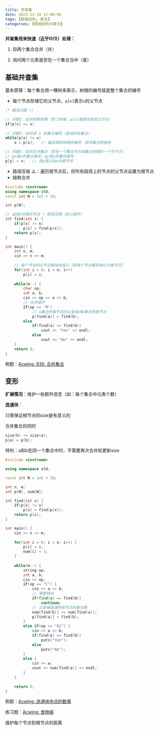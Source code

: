 ```yaml
---
title: 并查集
date: 2023-12-10 12:00:00
tags: [数据结构, 算法]
categories: [数据结构与算法]
---
```


**并查集用来快速（近乎O(1)）处理：**

1. 将两个集合合并（并）

2. 询问两个元素是否在一个集合当中（查）

<!--more-->

## 基础并查集

基本原理：每个集合用一棵树来表示，树根的编号就是整个集合的编号

- 每个节点存储它的父节点，`p[x]`表示`x`的父节点

```cpp
/* 解决问题 */

// 问题1：如何判断树根（除了树根，p[x]都是存放的父节点）
if(p[x] == x)
    
// 问题2：如何求 x 的集合编号（查询所在集合）
while(p[x] != x)
    x = p[x];	// 最后得到树根的编号，即该集合的编号

// 问题3：如何合并集合（将另一个集合作为该集合树根的一个子节点）
// px是x的集合编号，py是y的集合编号
p[y] = x;	// 把y插入到x的根节点
```

- 路径压缩 △：遍历根节点后，将所有路径上的节点的父节点设置为根节点
- 按秩合并

```cpp
#include <iostream>
using namespace std;
const int N = 1e5 + 10;

int p[N];

// 返回x的祖宗节点 + 路径压缩（核心操作）
int find(int x) {
    if(p[x] != x)
        p[x] = find(p[x]);
    return p[x];
}

int main() {
    int n, m;
    cin >> n >> m;
    
    // 每个节点的父节点都指向自己（即每个节点都初始化为根节点）
    for(int i = 0; i < n; i++)
        p[i] = i;
        
    while(m--) {
        char op;
        int a, b;
        cin >> op >> a >> b;
        // 合并操作
        if(op == 'M') 
            // a集合的根节点的父亲指向b集合的根节点
            p[find(a)] = find(b);
        else 
            if(find(a) == find(b))
                cout << "Yes" << endl;
            else
                cout << "No" << endl;   
    }
    return 0;
}
```

例题：[Acwing: 836. 合并集合](https://www.acwing.com/problem/content/838/)



## 变形

**扩展情况**：维护一些额外信息（如：每个集合中元素个数）

**连通块**：

只需保证根节点的size是有意义的

合并集合的同时

```cpp
size(b) += size(a);
p[a] = p[b];
```

特判：a和b在同一个集合中时，不需要再次合并和更新size

```cpp
#include <iostream>

using namespace std;

const int N = 1e5 + 10;

int n, m;
int p[N], num[N];

int find(int x) {
    if(p[x] != x)
        p[x] = find(p[x]);
    return p[x];
}

int main() {
    cin >> n >> m;
    
    for(int i = 0; i < n; i++) {
        p[i] = i;
        num[i] = 1;
    }
    
    while(m--) {
        string op;
        int a, b;
        cin >> op;
        if(op == "C") {
            cin >> a >> b;
            // 需要特判
            if(find(a) == find(b))
                continue;
            // 记录被连通的根节点的集合数
            num[find(b)] += num[find(a)];
            p[find(a)] = find(b);
        }
        else if(op == "Q1") {
            cin >> a >> b;
            if(find(a) == find(b))
                puts("Yes");
            else 
                puts("No");
        }
        else {
            cin >> a;
            cout << num[find(a)] << endl;
        }
    }
    
    return 0;
}
```

例题：[Acwing: 连通块中点的数量](https://www.acwing.com/problem/content/839/)

练习题：[Acwing: 食物链](https://www.acwing.com/problem/content/242/)

维护每个节点到根节点的距离














